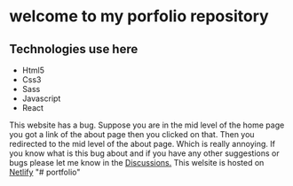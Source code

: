 # welcome to my porfolio repository

## Technologies use here

<ul>
<li>Html5</li>
<li>Css3</li>
<li>Sass</li>
<li>Javascript</li>
<li>React</li>
</ul>
This website has a bug. Suppose you are in the mid level of the home page you got a link of the about page then you clicked on that. Then you redirected to the mid level of the about page. Which is really annoying. If you know what is this bug about and if you have any other suggestions or bugs please let me know in the <a href='https://github.com/Ratul-oss/my-portfolio/discussions/1'>Discussions.</a>
This welsite is hosted on <a href="https://devr.netlify.app/">Netlify</a>
"# portfolio" 
